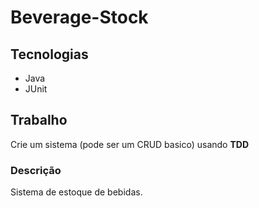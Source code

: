 # Beverage-Stock

## Tecnologias
- Java
- JUnit

## Trabalho
Crie um sistema (pode ser um CRUD basico) usando **TDD**

### Descrição
Sistema de estoque de bebidas.
